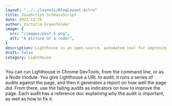 ```yaml
---
layout: "../../layouts/BlogLayout.astro"
title: JavaScript SchmavaScript
date: 2022-12-25
author: Victoria Greenfelder
image: {
  src: "/images/post-5.png",
  alt: "A picture of a coder",
}
description: Lighthouse is an open-source, automated tool for improving the quality of web pages. You can run it against any web page, public or requiring authentication. It has audits for performance, accessibility, progressive web apps, SEO, and more.
draft: false
category: LightHouse
---
```

You can run Lighthouse in Chrome DevTools, from the command line, or as a Node module. You give Lighthouse a URL to audit, it runs a series of audits against the page, and then it generates a report on how well the page did. From there, use the failing audits as indicators on how to improve the page. Each audit has a reference doc explaining why the audit is important, as well as how to fix it.